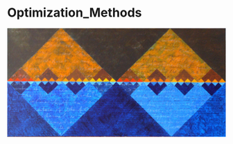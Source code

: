 # Optimization_Methods

![Github](https://github.com/Tahahaha7/Optimization_Methods/blob/master/Continuous%20Nowhere%20Differentiable%20%5B2004%5D.jpg)
